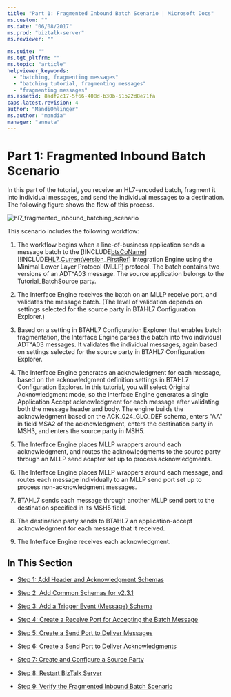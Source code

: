 ```yaml
---
title: "Part 1: Fragmented Inbound Batch Scenario | Microsoft Docs"
ms.custom: ""
ms.date: "06/08/2017"
ms.prod: "biztalk-server"
ms.reviewer: ""

ms.suite: ""
ms.tgt_pltfrm: ""
ms.topic: "article"
helpviewer_keywords: 
  - "batching, fragmenting messages"
  - "batching tutorial, fragmenting messages"
  - "fragmenting messages"
ms.assetid: 8adf2c17-5f66-408d-b30b-51b22d8e71fa
caps.latest.revision: 4
author: "MandiOhlinger"
ms.author: "mandia"
manager: "anneta"
---
```

# Part 1: Fragmented Inbound Batch Scenario
In this part of the tutorial, you receive an HL7-encoded batch, fragment it into individual messages, and send the individual messages to a destination. The following figure shows the flow of this process.  
  
 ![](../../adapters-and-accelerators/accelerator-hl7/media/hl7-fragmented-inbound-batching-scenario.gif "hl7_fragmented_inbound_batching_scenario")  
  
 This scenario includes the following workflow:  
  
1. The workflow begins when a line-of-business application sends a message batch to the [!INCLUDE[btsCoName](../../includes/btsconame-md.md)][!INCLUDE[HL7_CurrentVersion_FirstRef](../../includes/hl7-currentversion-firstref-md.md)] Integration Engine using the Minimal Lower Layer Protocol (MLLP) protocol. The batch contains two versions of an ADT^A03 message. The source application belongs to the Tutorial_BatchSource party.  
  
2. The Interface Engine receives the batch on an MLLP receive port, and validates the message batch. (The level of validation depends on settings selected for the source party in BTAHL7 Configuration Explorer.)  
  
3. Based on a setting in BTAHL7 Configuration Explorer that enables batch fragmentation, the Interface Engine parses the batch into two individual ADT^A03 messages. It validates the individual messages, again based on settings selected for the source party in BTAHL7 Configuration Explorer.  
  
4. The Interface Engine generates an acknowledgment for each message, based on the acknowledgment definition settings in BTAHL7 Configuration Explorer. In this tutorial, you will select Original Acknowledgment mode, so the Interface Engine generates a single Application Accept acknowledgment for each message after validating both the message header and body. The engine builds the acknowledgment based on the ACK_024_GLO_DEF schema, enters "AA" in field MSA2 of the acknowledgment, enters the destination party in MSH3, and enters the source party in MSH5.  
  
5. The Interface Engine places MLLP wrappers around each acknowledgment, and routes the acknowledgments to the source party through an MLLP send adapter set up to process acknowledgments.  
  
6. The Interface Engine places MLLP wrappers around each message, and routes each message individually to an MLLP send port set up to process non-acknowledgment messages.  
  
7. BTAHL7 sends each message through another MLLP send port to the destination specified in its MSH5 field.  
  
8. The destination party sends to BTAHL7 an application-accept acknowledgment for each message that it received.  
  
9. The Interface Engine receives each acknowledgment.  
  
## In This Section  
  
-   [Step 1: Add Header and Acknowledgment Schemas](../../adapters-and-accelerators/accelerator-hl7/step-1-add-header-and-acknowledgment-schemas.md)  
  
-   [Step 2: Add Common Schemas for v2.3.1](../../adapters-and-accelerators/accelerator-hl7/step-2-add-common-schemas-for-v2-3-1.md)  
  
-   [Step 3: Add a Trigger Event (Message) Schema](../../adapters-and-accelerators/accelerator-hl7/step-3-add-a-trigger-event-message-schema.md)  
  
-   [Step 4: Create a Receive Port for Accepting the Batch Message](../../adapters-and-accelerators/accelerator-hl7/step-4-create-a-receive-port-for-accepting-the-batch-message.md)  
  
-   [Step 5: Create a Send Port to Deliver Messages](../../adapters-and-accelerators/accelerator-hl7/step-5-create-a-send-port-to-deliver-messages.md)  
  
-   [Step 6: Create a Send Port to Deliver Acknowledgments](../../adapters-and-accelerators/accelerator-hl7/step-6-create-a-send-port-to-deliver-acknowledgments.md)  
  
-   [Step 7: Create and Configure a Source Party](../../adapters-and-accelerators/accelerator-hl7/step-7-create-and-configure-a-source-party.md)  
  
-   [Step 8: Restart BizTalk Server](../../adapters-and-accelerators/accelerator-hl7/step-8-restart-biztalk-server.md)  
  
-   [Step 9: Verify the Fragmented Inbound Batch Scenario](../../adapters-and-accelerators/accelerator-hl7/step-9-verify-the-fragmented-inbound-batch-scenario.md)